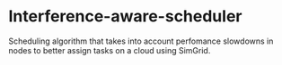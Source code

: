 Interference-aware-scheduler
============================

Scheduling algorithm that takes into account perfomance slowdowns in nodes to better assign tasks on a cloud using SimGrid. 
